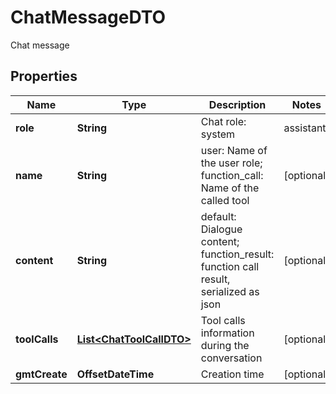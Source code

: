 

# ChatMessageDTO

Chat message

## Properties

| Name | Type | Description | Notes |
|------------ | ------------- | ------------- | -------------|
|**role** | **String** | Chat role: system | assistant | user | function_call | function_result |  [optional] |
|**name** | **String** | user: Name of the user role; function_call: Name of the called tool |  [optional] |
|**content** | **String** | default: Dialogue content; function_result: function call result, serialized as json |  [optional] |
|**toolCalls** | [**List&lt;ChatToolCallDTO&gt;**](ChatToolCallDTO.md) | Tool calls information during the conversation |  [optional] |
|**gmtCreate** | **OffsetDateTime** | Creation time |  [optional] |




